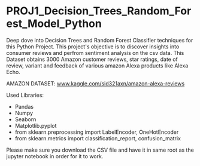 # PROJ1_Decision_Trees_Random_Forest_Model_Python

Deep dove into Decision Trees and Random Forest Classifier techniques for this Python Project. This project's objective is to discover insights into consumer reviews and perfrom sentiment analysis on the csv data. This Dataset obtains 3000 Amazon customer reviews, star ratings, date of review, variant and feedback of various amazon Alexa products like Alexa Echo.

AMAZON DATASET: www.kaggle.com/sid321axn/amazon-alexa-reviews


Used Libraries:

  - Pandas
  - Numpy
  - Seaborn
  - Matplotlib.pyplot
  - from sklearn.preprocessing import LabelEncoder, OneHotEncoder
  - from sklearn.metrics import classification_report, confusion_matrix

Please make sure you download the CSV file and have it in same root as the jupyter notebook in order for it to work.
